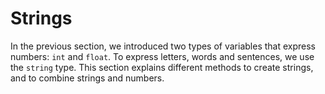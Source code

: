 # Strings

In the previous section, we introduced two types of variables that express numbers: `int` and `float`. To express letters, words and sentences, we use the `string` type. This section explains different methods to create strings, and to combine strings and numbers.
